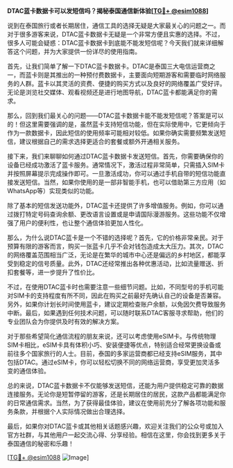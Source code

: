 **DTAC蓝卡数据卡可以发短信吗？揭秘泰国通信新体验[[TG💪+ @esim1088](https://t.me/s/esim1088)]**

说到在泰国旅行或者长期居住，通信工具的选择无疑是大家最关心的问题之一。而对于很多游客来说，DTAC蓝卡数据卡无疑是一个非常方便且实惠的选择。不过，很多人可能会疑惑：DTAC蓝卡数据卡到底能不能发短信呢？今天我们就来详细解答这个问题，并为大家提供一份详尽的使用指南。

首先，让我们简单了解一下DTAC蓝卡数据卡。DTAC是泰国三大电信运营商之一，而蓝卡则是其推出的一种预付费数据卡，主要面向短期游客和需要临时网络服务的人群。蓝卡以其灵活的资费、便捷的购买方式以及良好的网络覆盖广受好评。无论是浏览社交媒体、观看视频还是进行地图导航，DTAC蓝卡都能满足你的需求。

那么，回到我们最关心的问题——DTAC蓝卡数据卡能不能发短信呢？答案是可以的！但这里需要强调的是，虽然蓝卡支持短信功能，但在实际使用中，它更倾向于作为一款数据卡，因此短信的使用频率可能相对较低。如果你确实需要频繁发送短信，建议根据自己的需求选择更适合的套餐或额外开通相关服务。

接下来，我们来聊聊如何通过DTAC蓝卡数据卡发送短信。首先，你需要确保你的设备已经成功激活了蓝卡服务。通常情况下，激活过程非常简单，只需插入SIM卡并按照屏幕提示完成操作即可。一旦激活成功，你可以通过手机自带的短信功能直接发送短信。当然，如果你使用的是一部非智能手机，也可以借助第三方应用（如WhatsApp等）实现类似的功能。

除了基本的短信发送功能外，DTAC蓝卡还提供了许多增值服务。例如，你可以通过拨打特定号码查询余额、更改语言设置或是申请国际漫游服务。这些功能不仅增强了用户的便利性，也让整个通信体验更加人性化。

那么，为什么说DTAC蓝卡是一个不错的选择呢？首先，它的价格非常亲民。对于预算有限的游客而言，购买一张蓝卡几乎不会对钱包造成太大压力。其次，DTAC的网络覆盖范围相当广泛，无论是在繁华的城市中心还是偏远的乡村地区，都能享受到稳定的信号质量。此外，DTAC还经常推出各种优惠活动，比如流量赠送、折扣套餐等，进一步提升了性价比。

不过，在使用DTAC蓝卡时也需要注意一些细节问题。比如，不同型号的手机可能对SIM卡的支持程度有所不同，因此在购买之前最好先确认自己的设备是否兼容。另外，如果你计划长时间使用蓝卡，建议定期检查账户余额，以免因欠费导致服务中断。最后，如果遇到任何技术问题，可以随时联系DTAC客服寻求帮助，他们的专业团队会为你提供及时有效的解决方案。

对于那些希望简化通信流程的朋友来说，还可以考虑使用eSIM卡。与传统物理SIM卡相比，eSIM卡具有体积小巧、安装便捷等优点，特别适合经常更换设备或前往多个国家旅行的人士。目前，泰国的多家运营商都已经支持eSIM服务，其中包括DTAC。通过eSIM卡，你可以轻松切换不同的网络运营商，享受更加灵活多变的通信体验。

总的来说，DTAC蓝卡数据卡不仅能够发送短信，还能为用户提供稳定可靠的数据连接服务。无论你是短暂停留的游客，还是长期居住的居民，这款产品都能满足你的日常通信需求。当然，为了获得最佳体验，建议在使用前充分了解各项功能和服务条款，并根据个人实际情况做出合理选择。

最后，如果你对DTAC蓝卡或其他相关话题感兴趣，欢迎关注我们的公众号或加入官方社群，与其他用户一起交流心得、分享经验。相信在这里，你会找到更多关于泰国通信的秘密和乐趣！

[[TG💪+ @esim1088](https://t.me/s/esim1088) ![Image](https://i.postimg.cc/4NQfJmqS/Snipaste-2025-05-13-00-14-12.png)]